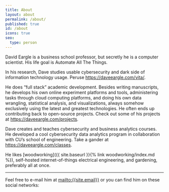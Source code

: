 ```yaml
---
title: About
layout: about
permalink: /about/
published: true
id: /about
icons: true
seo:
  type: person
---
```


David Eargle is a business school professor, but secretly he is a computer scientist. His life goal is Automate All The Things.

In his research, Dave studies usable cybersecurity and dark side of information technology usage. Peruse <https://daveeargle.com/vita/>.

He does “full stack” academic development. Besides writing manuscripts, he develops his own online experiment platforms and tools, administering tasks through cloud computing platforms, and doing his own data wrangling, statistical analysis, and visualizations, always somehow exclusively using the latest and greatest technologies. He often ends up contributing back to open-source projects. Check out some of his projects at <https://daveeargle.com/projects>.

Dave creates and teaches cybersecurity and business analytics courses. He developed a cool cybersecurity data analytics program in collaboration with CU’s school of engineering. Take a gander at <https://daveeargle.com/classes>.

He likes [woodworking]({{ site.baseurl }}{% link woodworking/index.md %}), self-hosted internet-of-things electrical engineering, and gardening, preferably all at once.

___

Feel free to e-mail him at <mailto:{{site.email}}> or you can find him on these social networks:
